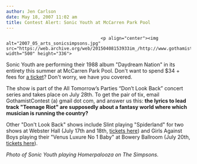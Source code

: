 ```yaml
---
author: Jen Carlson
date: May 18, 2007 11:02 am
title: Contest Alert: Sonic Youth at McCarren Park Pool
---
```


	
										<p align="center"><img alt="2007_05_arts_sonicsimpsons.jpg" src="https://web.archive.org/web/20150408153933im_/http://www.gothamist.com/attachments/arts_jen/2007_05_arts_sonicsimpsons.jpg" width="500" height="336">
</p><p>
Sonic Youth are performing their 1988 album &quot;Daydream Nation&quot; in its entirety this summer at McCarren Park Pool. Don&apos;t want to spend $34 + fees for <a href="https://web.archive.org/web/20150408153933/http://www.ticketmaster.com/event/00003EA19FD8C068?artistid=736153&amp;majorcatid=10001&amp;minorcatid=60">a ticket</a>? Don&apos;t worry, we have you covered. 

</p><p>The show is part of the All Tomorrow&#x2019;s Parties &#x201C;Don&#x2019;t Look Back&#x201D; concert series and takes place on July 28th. To get the pair of tix, email GothamistContest (a) gmail dot com, and answer us this: <strong>the lyrics to lead track &quot;Teenage Riot&quot; are supposedly about a fantasy world where which musician is running the country?  </strong></p>

<p>Other &quot;Don&apos;t Look Back&quot; shows include Slint playing &quot;Spiderland&quot; for two shows at Webster Hall (July 17th and 18th, <a href="https://web.archive.org/web/20150408153933/http://ticketweb.com/user/?region=xxx&amp;query=search&amp;interface=ticketweb&amp;newhps=1&amp;search=slint&amp;x=0&amp;y=0">tickets here</a>) and Girls Against Boys playing their &quot;Venus Luxure No 1 Baby&quot; at Bowery Ballroom (July 20th, <a href="https://web.archive.org/web/20150408153933/http://www.ticketweb.com/t3/sale/SaleEventDetail?dispatch=loadSelectionData&amp;eventId=175139">tickets here</a>).</p>

<p><em>Photo of Sonic Youth playing Homerpalooza on The Simpsons.</em></p>					
										
									
				